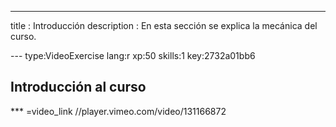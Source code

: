 ---
title       : Introducción
description : En esta sección se explica la mecánica del curso.


--- type:VideoExercise lang:r xp:50 skills:1 key:2732a01bb6
## Introducción al curso

*** =video_link
//player.vimeo.com/video/131166872

